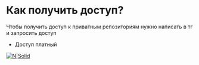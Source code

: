 # Как получить доступ?
Чтобы получить доступ к приватным репозиториям нужно написать в тг и запросить доступ
- Доступ платный


[![N|Solid](https://pngimg.com/uploads/telegram/telegram_PNG30.png)](https://t.me/Andrey4ka)
